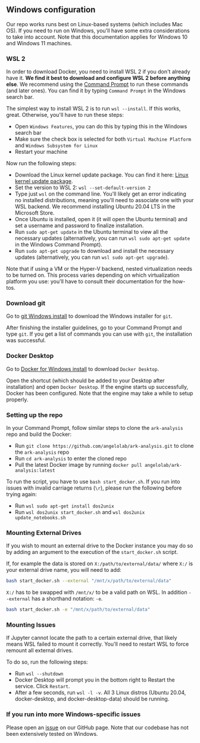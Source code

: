 ## Windows configuration

Our repo works runs best on Linux-based systems (which includes Mac OS). If you need to run on Windows, you'll have some extra considerations to take into account. Note that this documentation applies for Windows 10 and Windows 11 machines.

### WSL 2

In order to download Docker, you need to install WSL 2 if you don't already have it. **We find it best to download and configure WSL 2 before anything else**. We recommend using the [Command Prompt](https://en.wikipedia.org/wiki/Cmd.exe) to run these commands (and later ones). You can find it by typing `Command Prompt` in the Windows search bar. 

The simplest way to install WSL 2 is to run `wsl --install`. If this works, great. Otherwise, you'll have to run these steps: 

* Open `Windows Features`, you can do this by typing this in the Windows search bar
* Make sure the check box is selected for both `Virtual Machine Platform` and `Windows Subsystem for Linux`
* Restart your machine

Now run the following steps: 

* Download the Linux kernel update package. You can find it here: [Linux kernel update package](https://docs.microsoft.com/en-us/windows/wsl/install-manual#step-4---download-the-linux-kernel-update-package).
* Set the version to WSL 2: `wsl --set-default-version 2`
* Type just `wsl` on the command line. You'll likely get an error indicating no installed distributions, meaning you'll need to associate one with your WSL backend. We recommend installing Ubuntu 20.04 LTS in the Microsoft Store.
* Once Ubuntu is installed, open it (it will open the Ubuntu terminal) and set a username and password to finalize installation.
* Run `sudo apt-get update` in the Ubuntu terminal to view all the necessary updates (alternatively, you can run `wsl sudo apt-get update` in the Windows Command Prompt).
* Run `sudo apt-get upgrade` to download and install the necessary updates (alternatively, you can run `wsl sudo apt-get upgrade`).

Note that if using a VM or the Hyper-V backend, nested virtualization needs to be turned on. This process varies depending on which virtualization platform you use: you'll have to consult their documentation for the how-tos. 

### Download git

Go to [git Windows install](https://git-scm.com/download/win) to download the Windows installer for `git`. 

After finishing the installer guidelines, go to your Command Prompt and type `git`. If you get a list of commands you can use with `git`, the installation was successful. 

### Docker Desktop

Go to [Docker for Windows install](https://docs.docker.com/desktop/windows/install) to download `Docker Desktop`. 

Open the shortcut (which should be added to your Desktop after installation) and open `Docker Desktop`. If the engine starts up successfully, Docker has been configured. Note that the engine may take a while to setup properly.

### Setting up the repo

In your Command Prompt, follow similar steps to clone the `ark-analysis` repo and build the Docker:

* Run `git clone https://github.com/angelolab/ark-analysis.git` to clone the `ark-analysis` repo
* Run `cd ark-analysis` to enter the cloned repo
* Pull the latest Docker image by running `docker pull angelolab/ark-analysis:latest`

To run the script, you have to use `bash start_docker.sh`. If you run into issues with invalid carriage returns (`\r`), please run the following before trying again:

* Run `wsl sudo apt-get install dos2unix`
* Run `wsl dos2unix start_docker.sh` and `wsl dos2unix update_notebooks.sh`


### Mounting External Drives

If you wish to mount an external drive to the Docker instance you may do so by adding an argument to the execution of the `start_docker.sh` script.

If, for example the data is stored on `X:/path/to/external/data/` where `X:/` is your external drive name, you will need to add:

```bash
bash start_docker.sh --external "/mnt/x/path/to/external/data"
```

`X:/` has to be swapped with `/mnt/x/` to be a valid path on WSL. In addition `--external` has a shorthand notation: `-e`.
```bash
bash start_docker.sh -e "/mnt/x/path/to/external/data"
```


### Mounting Issues

If Jupyter cannot locate the path to a certain external drive, that likely means WSL failed to mount it correctly. You'll need to restart WSL to force remount all external drives.

To do so, run the following steps:

* Run `wsl --shutdown`
* Docker Desktop will prompt you in the bottom right to Restart the service. Click `Restart`.
* After a few seconds, run `wsl -l -v`. All 3 Linux distros (Ubuntu 20.04, docker-desktop, and docker-desktop-data) should be running.


### If you run into more Windows-specific issues

Please open an [issue](https://github.com/angelolab/ark-analysis/issues) on our GitHub page. Note that our codebase has not been extensively tested on Windows.
